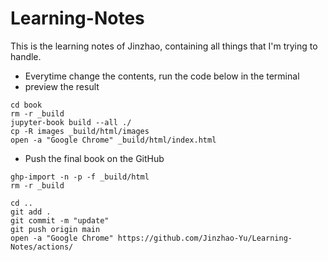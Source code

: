 # Learning-Notes
This is the learning notes of Jinzhao, containing all things that I'm trying to handle.

- Everytime change the contents, run the code below in the terminal
- preview the result
```
cd book
rm -r _build
jupyter-book build --all ./
cp -R images _build/html/images
open -a "Google Chrome" _build/html/index.html
```
- Push the final book on the GitHub
```
ghp-import -n -p -f _build/html
rm -r _build

cd ..
git add .
git commit -m "update"
git push origin main
open -a "Google Chrome" https://github.com/Jinzhao-Yu/Learning-Notes/actions/
```
